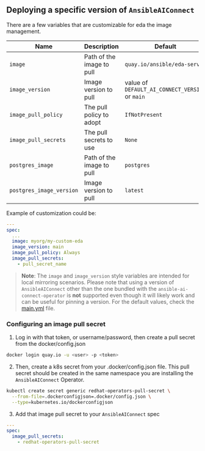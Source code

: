 ## Deploying a specific version of `AnsibleAIConnect`

There are a few variables that are customizable for eda the image management.

| Name                     | Description               | Default                                          |
|--------------------------|---------------------------|--------------------------------------------------|
| `image`                  | Path of the image to pull | `quay.io/ansible/eda-server`                     |
| `image_version`          | Image version to pull     | value of `DEFAULT_AI_CONNECT_VERSION` or `main`  |
| `image_pull_policy`      | The pull policy to adopt  | `IfNotPresent`                                   |
| `image_pull_secrets`     | The pull secrets to use   | `None`                                           |
| `postgres_image`         | Path of the image to pull | `postgres`                                       |
| `postgres_image_version` | Image version to pull     | `latest`                                         |

Example of customization could be:

```yaml
---
spec:
  ...
  image: myorg/my-custom-eda
  image_version: main
  image_pull_policy: Always
  image_pull_secrets:
    - pull_secret_name
```

  > **Note**: The `image` and `image_version` style variables are intended for local mirroring scenarios. Please note that using a version of `AnsibleAIConnect` other than the one bundled with the `ansible-ai-connect-operator` is **not** supported even though it will likely work and can be useful for pinning a version. For the default values, check the [main.yml](https://github.com/ansible/ansible-ai-connect_operator/blob/main/roles/ansibleaiconnect/defaults/main.yml) file.


### Configuring an image pull secret

1. Log in with that token, or username/password, then create a pull secret from the docker/config.json

```bash
docker login quay.io -u <user> -p <token>
```

2. Then, create a k8s secret from your .docker/config.json file. This pull secret should be created in the same namespace you are installing the `AnsibleAIConnect` Operator.

```bash
kubectl create secret generic redhat-operators-pull-secret \
  --from-file=.dockerconfigjson=.docker/config.json \
  --type=kubernetes.io/dockerconfigjson
```

3. Add that image pull secret to your `AnsibleAIConnect` spec

```yaml
---
spec:
  image_pull_secrets:
    - redhat-operators-pull-secret
```
